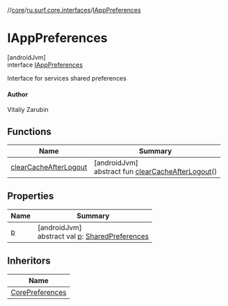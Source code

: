 //[core](../../../index.md)/[ru.surf.core.interfaces](../index.md)/[IAppPreferences](index.md)

# IAppPreferences

[androidJvm]\
interface [IAppPreferences](index.md)

Interface for services shared preferences

#### Author

Vitaliy Zarubin

## Functions

| Name | Summary |
|---|---|
| [clearCacheAfterLogout](clear-cache-after-logout.md) | [androidJvm]<br>abstract fun [clearCacheAfterLogout](clear-cache-after-logout.md)() |

## Properties

| Name | Summary |
|---|---|
| [p](p.md) | [androidJvm]<br>abstract val [p](p.md): [SharedPreferences](https://developer.android.com/reference/kotlin/android/content/SharedPreferences.html) |

## Inheritors

| Name |
|---|
| [CorePreferences](../../ru.surf.core.data.preferences/-core-preferences/index.md) |
